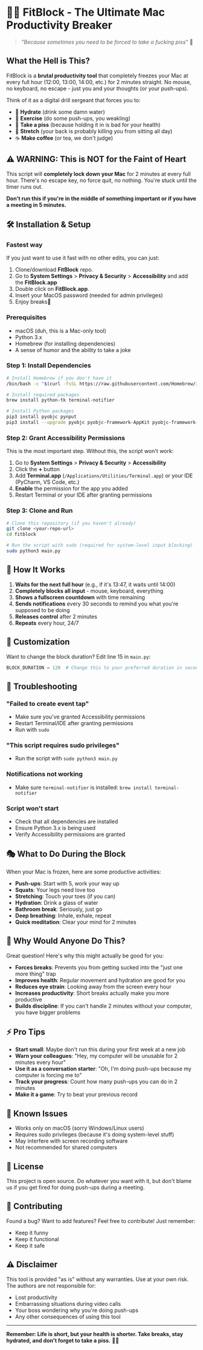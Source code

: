 # 🏋️‍♂️ FitBlock - The Ultimate Mac Productivity Breaker

> *"Because sometimes you need to be forced to take a fucking piss"* 💪

## What the Hell is This?

FitBlock is a **brutal productivity tool** that completely freezes your Mac at every full hour (12:00, 13:00, 14:00, etc.) for 2 minutes straight. No mouse, no keyboard, no escape - just you and your thoughts (or your push-ups).

Think of it as a digital drill sergeant that forces you to:
- 🚰 **Hydrate** (drink some damn water)
- 💪 **Exercise** (do some push-ups, you weakling)
- 🚽 **Take a piss** (because holding it in is bad for your health)
- 🧘 **Stretch** (your back is probably killing you from sitting all day)
- ☕ **Make coffee** (or tea, we don't judge)

## ⚠️ WARNING: This is NOT for the Faint of Heart

This script will **completely lock down your Mac** for 2 minutes at every full hour. There's no escape key, no force quit, no nothing. You're stuck until the timer runs out. 

**Don't run this if you're in the middle of something important or if you have a meeting in 5 minutes.**

## 🛠️ Installation & Setup

### Fastest way
If you just want to use it fast with no other edits, you can just:
1. Clone/download **FitBlock** repo.
2. Go to **System Settings** > **Privacy & Security** > **Accessibility** and add the **FitBlock.app**
3. Double click on **FitBlock.app**.
4. Insert your MacOS password (needed for admin privileges)
5. Enjoy breaks🎉

### Prerequisites
- macOS (duh, this is a Mac-only tool)
- Python 3.x
- Homebrew (for installing dependencies)
- A sense of humor and the ability to take a joke

### Step 1: Install Dependencies

```bash
# Install Homebrew if you don't have it
/bin/bash -c "$(curl -fsSL https://raw.githubusercontent.com/Homebrew/install/HEAD/install.sh)"

# Install required packages
brew install python-tk terminal-notifier

# Install Python packages
pip3 install pyobjc pynput
pip3 install --upgrade pyobjc pyobjc-framework-AppKit pyobjc-framework-Quartz
```

### Step 2: Grant Accessibility Permissions

This is the most important step. Without this, the script won't work:

1. Go to **System Settings** > **Privacy & Security** > **Accessibility**
2. Click the **+** button
3. Add **Terminal.app** (`/Applications/Utilities/Terminal.app`) or your IDE (PyCharm, VS Code, etc.)
4. **Enable** the permission for the app you added
5. Restart Terminal or your IDE after granting permissions

### Step 3: Clone and Run

```bash
# Clone this repository (if you haven't already)
git clone <your-repo-url>
cd fitblock

# Run the script with sudo (required for system-level input blocking)
sudo python3 main.py
```

## 🎯 How It Works

1. **Waits for the next full hour** (e.g., if it's 13:47, it waits until 14:00)
2. **Completely blocks all input** - mouse, keyboard, everything
3. **Shows a fullscreen countdown** with time remaining
4. **Sends notifications** every 30 seconds to remind you what you're supposed to be doing
5. **Releases control** after 2 minutes
6. **Repeats** every hour, 24/7

## 🔧 Customization

Want to change the block duration? Edit line 15 in `main.py`:

```python
BLOCK_DURATION = 120  # Change this to your preferred duration in seconds
```

## 🚨 Troubleshooting

### "Failed to create event tap"
- Make sure you've granted Accessibility permissions
- Restart Terminal/IDE after granting permissions
- Run with `sudo`

### "This script requires sudo privileges"
- Run the script with `sudo python3 main.py`

### Notifications not working
- Make sure `terminal-notifier` is installed: `brew install terminal-notifier`

### Script won't start
- Check that all dependencies are installed
- Ensure Python 3.x is being used
- Verify Accessibility permissions are granted

## 🎭 What to Do During the Block

When your Mac is frozen, here are some productive activities:

- **Push-ups**: Start with 5, work your way up
- **Squats**: Your legs need love too
- **Stretching**: Touch your toes (if you can)
- **Hydration**: Drink a glass of water
- **Bathroom break**: Seriously, just go
- **Deep breathing**: Inhale, exhale, repeat
- **Quick meditation**: Clear your mind for 2 minutes

## 🤔 Why Would Anyone Do This?

Great question! Here's why this might actually be good for you:

- **Forces breaks**: Prevents you from getting sucked into the "just one more thing" trap
- **Improves health**: Regular movement and hydration are good for you
- **Reduces eye strain**: Looking away from the screen every hour
- **Increases productivity**: Short breaks actually make you more productive
- **Builds discipline**: If you can't handle 2 minutes without your computer, you have bigger problems

## ⚡ Pro Tips

- **Start small**: Maybe don't run this during your first week at a new job
- **Warn your colleagues**: "Hey, my computer will be unusable for 2 minutes every hour"
- **Use it as a conversation starter**: "Oh, I'm doing push-ups because my computer is forcing me to"
- **Track your progress**: Count how many push-ups you can do in 2 minutes
- **Make it a game**: Try to beat your previous record

## 🐛 Known Issues

- Works only on macOS (sorry Windows/Linux users)
- Requires sudo privileges (because it's doing system-level stuff)
- May interfere with screen recording software
- Not recommended for shared computers

## 📝 License

This project is open source. Do whatever you want with it, but don't blame us if you get fired for doing push-ups during a meeting.

## 🤝 Contributing

Found a bug? Want to add features? Feel free to contribute! Just remember:
- Keep it funny
- Keep it functional
- Keep it safe

## ⚠️ Disclaimer

This tool is provided "as is" without any warranties. Use at your own risk. The authors are not responsible for:
- Lost productivity
- Embarrassing situations during video calls
- Your boss wondering why you're doing push-ups
- Any other consequences of using this tool

---

**Remember: Life is short, but your health is shorter. Take breaks, stay hydrated, and don't forget to take a piss.** 🚰💪 
